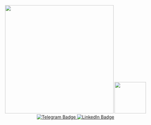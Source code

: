 <div id="header" align="center">
  <img src="https://media.giphy.com/media/v1.Y2lkPTc5MGI3NjExNTg0Z3psbGw5dm4yMmg4YWJrc2prbTJ5c2c5MjNtZHk5Ymd5b3ZtdSZlcD12MV9pbnRlcm5hbF9naWZfYnlfaWQmY3Q9Zw/RbDKaczqWovIugyJmW/giphy.gif" width="345"/>
  <img src="https://media.giphy.com/media/v1.Y2lkPTc5MGI3NjExNW1sM2FkZHQ1M2kzNXk3Y3J1aWp6d2cxMWx1bGtueTl6b3VucGlnOSZlcD12MV9pbnRlcm5hbF9naWZfYnlfaWQmY3Q9Zw/11ZSwQNWba4YF2/giphy.gif" width="100"/>
</div>

<div id="badges" align="center">
  <a href="https://t.me/tro_ojan">
    <img src="https://img.shields.io/badge/Telegram-blue?style=for-the-badge&logo=telegram&logoColor=white" alt="Telegram Badge"/>
  </a>
  <a href="your-linkedin-URL">
    <img src="https://img.shields.io/badge/LinkedIn-blue?style=for-the-badge&logo=linkedin&logoColor=white" alt="LinkedIn Badge"/>
  </a>
</div>
<div id="badges" align="center">
  <img src="https://komarev.com/ghpvc/?username=Karina-I-F&style=flat-square&color=blue" alt=""/>
</div>
<!--
**Karina-I-F/Karina-I-F** is a ✨ _special_ ✨ repository because its `README.md` (this file) appears on your GitHub profile.
